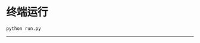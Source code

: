 # 终端运行

```shell
python run.py
```
************************************************************************************************************************************************************************************************************************************************************************************************************************************************************************************************************************************************************************************************************************************************************************************************************************************************************************************************************************************************************************************************************************************************************************************************************************************************************************************************************************************************************************************************************************************************************************************************************************************************************************************************************